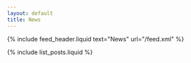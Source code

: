 ```yaml
---
layout: default
title: News
---
```

{% include feed_header.liquid text="News" url="/feed.xml" %}

{% include list_posts.liquid %}
